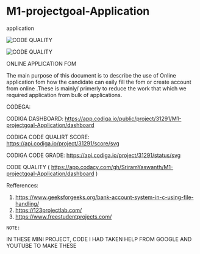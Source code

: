# M1-projectgoal-Application
application


![CODE QUALITY ](https://api.codiga.io/project/31291/score/svg)

![CODE QUALITY]( https://api.codiga.io/project/31291/status/svg)



  ONLINE APPLICATION FOM
  
The main purpose of this document is to describe the use of Online application fom how the candidate can eaily fill the fom or create account from online .These is mainly/ primerly to reduce the work that which we required application from bulk of applications.

CODEGA:

CODIGA DASHBOARD: https://app.codiga.io/public/project/31291/M1-projectgoal-Application/dashboard


CODIGA CODE QUALIRT SCORE: https://api.codiga.io/project/31291/score/svg


CODIGA CODE GRADE: https://api.codiga.io/project/31291/status/svg


CODE QUALITY ( https://app.codacy.com/gh/SriramYaswanth/M1-projectgoal-Application/dashboard )


Refferences:

 1.  https://www.geeksforgeeks.org/bank-account-system-in-c-using-file-handling/
 2.  https://123projectlab.com/
 3.  https://www.freestudentprojects.com/


    NOTE:
    
IN THESE MINI PROJECT,  CODE I HAD TAKEN HELP FROM GOOGLE AND YOUTUBE TO MAKE THESE 

